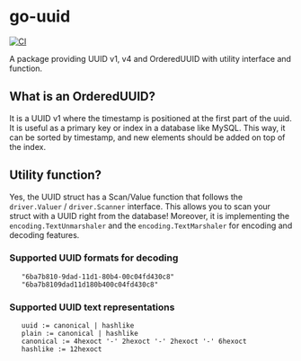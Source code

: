 # go-uuid

[![CI](https://github.com/kumojin/go-uuid/actions/workflows/ci.yml/badge.svg)](https://github.com/kumojin/go-uuid/actions/workflows/ci.yml)

A package providing UUID v1, v4 and OrderedUUID with utility interface and function.

## What is an OrderedUUID?

It is a UUID v1 where the timestamp is positioned at the first part of the uuid.
It is useful as a primary key or index in a database like MySQL.
This way, it can be sorted by timestamp, and new elements should be added on top of the index.

## Utility function?

Yes, the UUID struct has a Scan/Value function that follows the `driver.Valuer` / `driver.Scanner` interface.
This allows you to scan your struct with a UUID right from the database!
Moreover, it is implementing the `encoding.TextUnmarshaler` and the `encoding.TextMarshaler` for encoding and decoding features.

### Supported UUID formats for decoding

```
   "6ba7b810-9dad-11d1-80b4-00c04fd430c8"
   "6ba7b8109dad11d180b400c04fd430c8"
```

### Supported UUID text representations

```
   uuid := canonical | hashlike
   plain := canonical | hashlike
   canonical := 4hexoct '-' 2hexoct '-' 2hexoct '-' 6hexoct
   hashlike := 12hexoct
```
